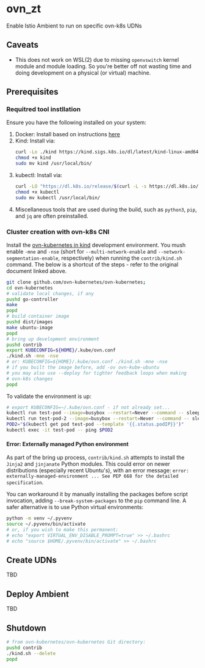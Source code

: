 # ovn_zt

Enable Istio Ambient to run on specific ovn-k8s UDNs

## Caveats

- This does not work on WSL(2) due to missing `openvswitch` kernel module
 and module loading. So you're better off not wasting time and doing
 development on a physical (or virtual) machine.

## Prerequisites

### Requitred tool instllation
Ensure you have the following installed on your system:

1. Docker: Install based on instructions [here](https://docs.docker.com/engine/install/)
1. Kind: Install via:
    ```sh
    curl -Lo ./kind https://kind.sigs.k8s.io/dl/latest/kind-linux-amd64
    chmod +x kind
    sudo mv kind /usr/local/bin/
    ```
1. kubectl: Install via:
    ```bash
    curl -LO "https://dl.k8s.io/release/$(curl -L -s https://dl.k8s.io/release/stable.txt)/bin/linux/amd64/kubectl"
    chmod +x kubectl
    sudo mv kubectl /usr/local/bin/
    ```
1. Miscellaneous tools that are used during the build, such as `python3`, 
   `pip`, and `jq` are often preinstalled.  

### Cluster creation with ovn-k8s CNI

Install the [ovn-kubernetes in kind](https://ovn-kubernetes.io/installation/launching-ovn-kubernetes-on-kind/) development environment.
You mush enable `-mne` and `-nse` (short for `--multi-network-enable` and
`--network-segmentation-enable`, respectively) when running the
`contrib/kind.sh` command. The below is a shortcut of the steps - refer
to the original document linked above.

```sh
git clone github.com/ovn-kubernetes/ovn-kubernetes; 
cd ovn-kubernetes
# validate local changes, if any
pushd go-controller
make
popd
# build container image
pushd dist/images
make ubuntu-image
popd
# bring up development environment
pushd contrib
export KUBECONFIG=${HOME}/.kube/ovn.conf
./kind.sh -mne -nse
# or: KUBECONFIG=${HOME}/.kube/ovn.conf ./kind.sh -mne -nse
# if you built the image before, add -ov ovn-kube-ubuntu
# you may also use --deploy for tighter feedback loops when making
# ovn-k8s changes
popd
```

To validate the environment is up:

```sh
# export KUBECONFIG=~/.kube/ovn.conf - if not already set...
kubectl run test-pod --image=busybox --restart=Never --command -- sleep 3600
kubectl run test-pod-2 --image=busybox --restart=Never --command -- sleep 3600
POD2="$(kubectl get pod test-pod --template '{{.status.podIP}}')"
kubectl exec -it test-pod -- ping $POD2
```

#### Error: Externally managed Python environment

As part of the bring up process, `contrib/kind.sh` attempts to install
 the `Jinja2` and `jinjanate` Python modules. This could error on newer
 distributions (especially recent Ubuntu's), with an error message:
 `error: externally-managed-environment ... See PEP 668 for the detailed specification`.

You can workaround it by manually installing the packages before script
 invocation, adding `--break-system-packages` to the `pip` command line.
 A safer alternative is to use Python virtual environments:

```sh
python -m venv ~/.pyvenv
source ~/.pyvenv/bin/activate
# or, if you wish to make this permanent:
# echo "export VIRTUAL_ENV_DISABLE_PROMPT=true" >> ~/.bashrc
# echo "source $HOME/.pyvenv/bin/activate" >> ~/.bashrc
```

## Create UDNs

TBD

## Deploy Ambient

TBD

## Shutdown

```sh
# from ovn-kubernetes/ovn-kubernetes Git directory:
pushd contrib
./kind.sh --delete
popd
```
